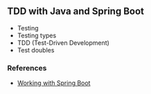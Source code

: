 ## TDD with Java and Spring Boot
* Testing
* Testing types
* TDD (Test-Driven Development)
* Test doubles

### References
* [Working with Spring Boot](https://github.com/up1/course-springboot-2020)